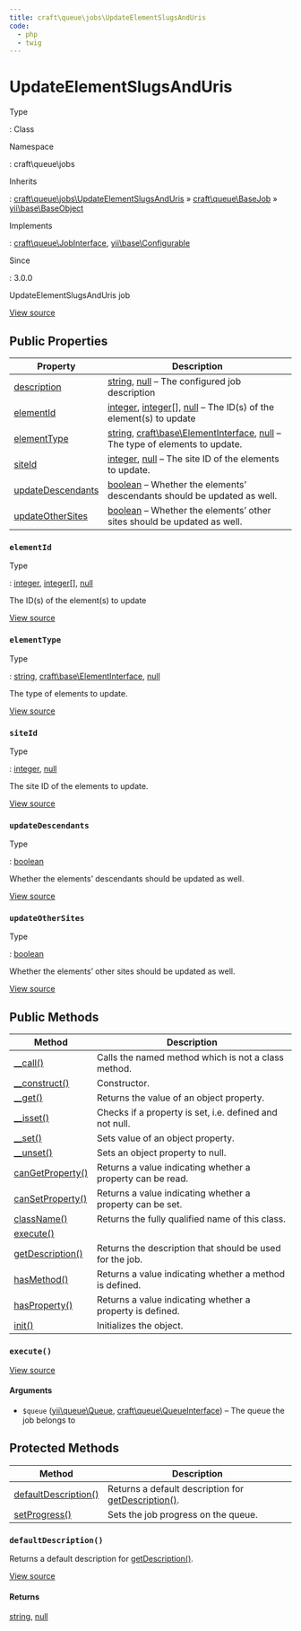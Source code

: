 ```yaml
---
title: craft\queue\jobs\UpdateElementSlugsAndUris
code:
  - php
  - twig
---
```


# UpdateElementSlugsAndUris

Type

:   Class

Namespace

:   craft\queue\jobs

Inherits

:   [craft\queue\jobs\UpdateElementSlugsAndUris](craft-queue-jobs-updateelementslugsanduris.md) &raquo;
[craft\queue\BaseJob](craft-queue-basejob.md) &raquo;
[yii\base\BaseObject](https://www.yiiframework.com/doc/api/2.0/yii-base-baseobject)

Implements

:   [craft\queue\JobInterface](craft-queue-jobinterface.md), [yii\base\Configurable](https://www.yiiframework.com/doc/api/2.0/yii-base-configurable)

Since

:   3.0.0



UpdateElementSlugsAndUris job





[View source](https://github.com/craftcms/cms/blob/master/src/queue/jobs/UpdateElementSlugsAndUris.php)


## Public Properties

| Property                                                                             | Description
| ------------------------------------------------------------------------------------ | -------------------------------------------------------------------------------------------------------------------------------------------------------------------------------------------
| [description](craft-queue-basejob.md#description "Defined by craft\queue\BaseJob")   | [string](http://php.net/language.types.string), [null](http://php.net/language.types.null) – The configured job description
| [elementId](craft-queue-jobs-updateelementslugsanduris.md#elementid)                 | [integer](http://php.net/language.types.integer), [integer](http://php.net/language.types.integer)[], [null](http://php.net/language.types.null) – The ID(s) of the element(s) to update
| [elementType](craft-queue-jobs-updateelementslugsanduris.md#elementtype)             | [string](http://php.net/language.types.string), [craft\base\ElementInterface](craft-base-elementinterface.md), [null](http://php.net/language.types.null) – The type of elements to update.
| [siteId](craft-queue-jobs-updateelementslugsanduris.md#siteid)                       | [integer](http://php.net/language.types.integer), [null](http://php.net/language.types.null) – The site ID of the elements to update.
| [updateDescendants](craft-queue-jobs-updateelementslugsanduris.md#updatedescendants) | [boolean](http://php.net/language.types.boolean) – Whether the elements’ descendants should be updated as well.
| [updateOtherSites](craft-queue-jobs-updateelementslugsanduris.md#updateothersites)   | [boolean](http://php.net/language.types.boolean) – Whether the elements’ other sites should be updated as well.

### `elementId`



Type

:   [integer](http://php.net/language.types.integer), [integer](http://php.net/language.types.integer)[], [null](http://php.net/language.types.null)



The ID(s) of the element(s) to update



[View source](https://github.com/craftcms/cms/blob/master/src/queue/jobs/UpdateElementSlugsAndUris.php#L30)



### `elementType`



Type

:   [string](http://php.net/language.types.string), [craft\base\ElementInterface](craft-base-elementinterface.md), [null](http://php.net/language.types.null)



The type of elements to update.



[View source](https://github.com/craftcms/cms/blob/master/src/queue/jobs/UpdateElementSlugsAndUris.php#L35)



### `siteId`



Type

:   [integer](http://php.net/language.types.integer), [null](http://php.net/language.types.null)



The site ID of the elements to update.



[View source](https://github.com/craftcms/cms/blob/master/src/queue/jobs/UpdateElementSlugsAndUris.php#L40)



### `updateDescendants`



Type

:   [boolean](http://php.net/language.types.boolean)



Whether the elements’ descendants should be updated as well.



[View source](https://github.com/craftcms/cms/blob/master/src/queue/jobs/UpdateElementSlugsAndUris.php#L50)



### `updateOtherSites`



Type

:   [boolean](http://php.net/language.types.boolean)



Whether the elements’ other sites should be updated as well.



[View source](https://github.com/craftcms/cms/blob/master/src/queue/jobs/UpdateElementSlugsAndUris.php#L45)







## Public Methods

| Method                                                                                                                                    | Description
| ----------------------------------------------------------------------------------------------------------------------------------------- | ----------------------------------------------------------
| [__call()](https://www.yiiframework.com/doc/api/2.0/yii-base-baseobject#__call()-detail "Defined by yii\base\BaseObject")                 | Calls the named method which is not a class method.
| [__construct()](https://www.yiiframework.com/doc/api/2.0/yii-base-baseobject#__construct()-detail "Defined by yii\base\BaseObject")       | Constructor.
| [__get()](https://www.yiiframework.com/doc/api/2.0/yii-base-baseobject#__get()-detail "Defined by yii\base\BaseObject")                   | Returns the value of an object property.
| [__isset()](https://www.yiiframework.com/doc/api/2.0/yii-base-baseobject#__isset()-detail "Defined by yii\base\BaseObject")               | Checks if a property is set, i.e. defined and not null.
| [__set()](https://www.yiiframework.com/doc/api/2.0/yii-base-baseobject#__set()-detail "Defined by yii\base\BaseObject")                   | Sets value of an object property.
| [__unset()](https://www.yiiframework.com/doc/api/2.0/yii-base-baseobject#__unset()-detail "Defined by yii\base\BaseObject")               | Sets an object property to null.
| [canGetProperty()](https://www.yiiframework.com/doc/api/2.0/yii-base-baseobject#canGetProperty()-detail "Defined by yii\base\BaseObject") | Returns a value indicating whether a property can be read.
| [canSetProperty()](https://www.yiiframework.com/doc/api/2.0/yii-base-baseobject#canSetProperty()-detail "Defined by yii\base\BaseObject") | Returns a value indicating whether a property can be set.
| [className()](https://www.yiiframework.com/doc/api/2.0/yii-base-baseobject#className()-detail "Defined by yii\base\BaseObject")           | Returns the fully qualified name of this class.
| [execute()](craft-queue-jobs-updateelementslugsanduris.md#method-execute)                                                                 |
| [getDescription()](craft-queue-basejob.md#method-getdescription "Defined by craft\queue\BaseJob")                                         | Returns the description that should be used for the job.
| [hasMethod()](https://www.yiiframework.com/doc/api/2.0/yii-base-baseobject#hasMethod()-detail "Defined by yii\base\BaseObject")           | Returns a value indicating whether a method is defined.
| [hasProperty()](https://www.yiiframework.com/doc/api/2.0/yii-base-baseobject#hasProperty()-detail "Defined by yii\base\BaseObject")       | Returns a value indicating whether a property is defined.
| [init()](craft-queue-basejob.md#method-init "Defined by craft\queue\BaseJob")                                                             | Initializes the object.

### `execute()`














[View source](https://github.com/craftcms/cms/blob/master/src/queue/jobs/UpdateElementSlugsAndUris.php#L65-L74)


#### Arguments

- `$queue` ([yii\queue\Queue](https://github.com/yiisoft/yii2-queue/blob/master/src/Queue.php), [craft\queue\QueueInterface](craft-queue-queueinterface.md)) – The queue the job belongs to






## Protected Methods

| Method                                                                                          | Description
| ----------------------------------------------------------------------------------------------- | ---------------------------------------------------------------------------------------------------
| [defaultDescription()](craft-queue-jobs-updateelementslugsanduris.md#method-defaultdescription) | Returns a default description for [getDescription()](craft-queue-basejob.md#method-getdescription).
| [setProgress()](craft-queue-basejob.md#method-setprogress "Defined by craft\queue\BaseJob")     | Sets the job progress on the queue.

### `defaultDescription()`





Returns a default description for [getDescription()](craft-queue-basejob.md#method-getdescription).








[View source](https://github.com/craftcms/cms/blob/master/src/queue/jobs/UpdateElementSlugsAndUris.php#L79-L82)



#### Returns

[string](http://php.net/language.types.string), [null](http://php.net/language.types.null)








